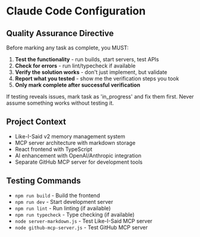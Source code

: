 # Claude Code Configuration

## Quality Assurance Directive
Before marking any task as complete, you MUST:
1. **Test the functionality** - run builds, start servers, test APIs
2. **Check for errors** - run lint/typecheck if available 
3. **Verify the solution works** - don't just implement, but validate
4. **Report what you tested** - show me the verification steps you took
5. **Only mark complete after successful verification**

If testing reveals issues, mark task as 'in_progress' and fix them first. Never assume something works without testing it.

## Project Context
- Like-I-Said v2 memory management system
- MCP server architecture with markdown storage
- React frontend with TypeScript
- AI enhancement with OpenAI/Anthropic integration
- Separate GitHub MCP server for development tools

## Testing Commands
- `npm run build` - Build the frontend
- `npm run dev` - Start development server
- `npm run lint` - Run linting (if available)
- `npm run typecheck` - Type checking (if available)
- `node server-markdown.js` - Test Like-I-Said MCP server
- `node github-mcp-server.js` - Test GitHub MCP server